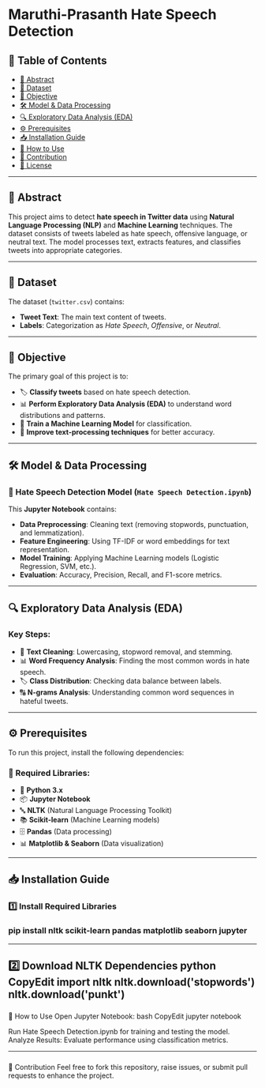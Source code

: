 # Maruthi-Prasanth Hate Speech Detection

## 📌 Table of Contents
- [📖 Abstract](#-abstract)
- [📂 Dataset](#-dataset)
- [🎯 Objective](#-objective)
- [🛠 Model & Data Processing](#-model--data-processing)
- [🔍 Exploratory Data Analysis (EDA)](#-exploratory-data-analysis-eda)
- [⚙️ Prerequisites](#-prerequisites)
- [📥 Installation Guide](#-installation-guide)
- [🚀 How to Use](#-how-to-use)
- [🤝 Contribution](#-contribution)
- [📜 License](#-license)

---

## 📖 Abstract
This project aims to detect **hate speech in Twitter data** using **Natural Language Processing (NLP)** and **Machine Learning** techniques. The dataset consists of tweets labeled as hate speech, offensive language, or neutral text. The model processes text, extracts features, and classifies tweets into appropriate categories.

---

## 📂 Dataset
The dataset (`twitter.csv`) contains:
- **Tweet Text**: The main text content of tweets.
- **Labels**: Categorization as *Hate Speech*, *Offensive*, or *Neutral*.

---

## 🎯 Objective
The primary goal of this project is to:
- 🏷 **Classify tweets** based on hate speech detection.
- 📊 **Perform Exploratory Data Analysis (EDA)** to understand word distributions and patterns.
- 🤖 **Train a Machine Learning Model** for classification.
- 🚀 **Improve text-processing techniques** for better accuracy.

---

## 🛠 Model & Data Processing
### 📌 Hate Speech Detection Model (`Hate Speech Detection.ipynb`)
This **Jupyter Notebook** contains:
- **Data Preprocessing**: Cleaning text (removing stopwords, punctuation, and lemmatization).
- **Feature Engineering**: Using TF-IDF or word embeddings for text representation.
- **Model Training**: Applying Machine Learning models (Logistic Regression, SVM, etc.).
- **Evaluation**: Accuracy, Precision, Recall, and F1-score metrics.

---

## 🔍 Exploratory Data Analysis (EDA)
### Key Steps:
- 📝 **Text Cleaning**: Lowercasing, stopword removal, and stemming.
- 📊 **Word Frequency Analysis**: Finding the most common words in hate speech.
- 🏷 **Class Distribution**: Checking data balance between labels.
- 🔠 **N-grams Analysis**: Understanding common word sequences in hateful tweets.

---

## ⚙️ Prerequisites
To run this project, install the following dependencies:

### 🔹 Required Libraries:
- 🐍 **Python 3.x**
- 📦 **Jupyter Notebook**
- 🔤 **NLTK** (Natural Language Processing Toolkit)
- 📚 **Scikit-learn** (Machine Learning models)
- 🗄 **Pandas** (Data processing)
- 📊 **Matplotlib & Seaborn** (Data visualization)

---

## 📥 Installation Guide
### 1️⃣ Install Required Libraries

### pip install nltk scikit-learn pandas matplotlib seaborn jupyter

---

2️⃣ Download NLTK Dependencies
python
CopyEdit
import nltk
nltk.download('stopwords')
nltk.download('punkt')
---

### 
🚀 How to Use
Open Jupyter Notebook:
bash
CopyEdit
jupyter notebook

Run Hate Speech Detection.ipynb for training and testing the model.
Analyze Results: Evaluate performance using classification metrics.

--- 

### 
🤝 Contribution
Feel free to fork this repository, raise issues, or submit pull requests to enhance the project.
